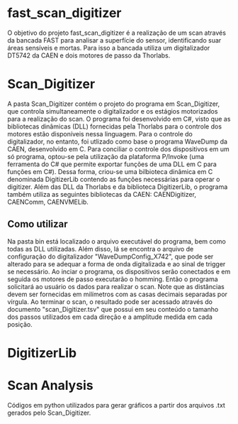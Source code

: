 # fast_scan_digitizer

O objetivo do projeto fast_scan_digitizer é a realização de um scan através da bancada FAST para analisar a superfície do sensor, identificando suar áreas sensíveis e mortas. Para isso a bancada utiliza um digitalizador DT5742 da CAEN e dois motores de passo da Thorlabs.

# Scan_Digitizer

A pasta Scan_Digitizer contém o projeto do programa em Scan_Digitizer, que controla simultaneamente o digitalizador e os estágios motorizados para a realização do scan. O programa foi desenvolvido em C#, visto que as bibliotecas dinâmicas (DLL) fornecidas pela Thorlabs para o controle dos motores estão disponíveis nessa linguagem. Para o controle do digitalizador, no entanto, foi utlizado como base o programa WaveDump da CAEN, desenvolvido em C. Para conciliar o controle dos dispositivos em um só programa, optou-se pela utilização da plataforma P/Invoke (uma ferramenta do C# que permite exportar funções de uma DLL em C para funções em C#). Dessa forma, criou-se uma bilbioteca dinâmica em C denominada DigitizerLib contendo as funções necessárias para operar o digitizer. Além das DLL da Thorlabs e da biblioteca DigitizerLib, o programa também utiliza as seguintes bibliotecas da CAEN: CAENDigitizer, CAENComm, CAENVMELib. 

## Como utilizar

Na pasta bin está localizado o arquivo executável do programa, bem como todas as DLL utilizadas. Além disso, lá se encontra o arquivo de configuração do digitalizador "WaveDumpConfig_X742", que pode ser alterado para se adequar a forma de onda digitalizada e ao sinal de trigger se necessário. 
Ao inciar o programa, os dispositivos serão conectados e em seguida os motores de passo executarão o homming. Então o programa solicitará ao usuário os dados para realizar o scan. Note que as distâncias devem ser fornecidas em milímetros com as casas decimais separadas por vírgula. Ao terminar o scan, o resultado pode ser acessado através do documento "scan_Digitizer.tsv" que possui em seu conteúdo o tamanho dos passos utilizados em cada direção e a amplitude medida em cada posição.

# DigitizerLib

# Scan Analysis
Códigos em python utilizados para gerar gráficos a partir dos arquivos .txt gerados pelo Scan_Digitizer.

